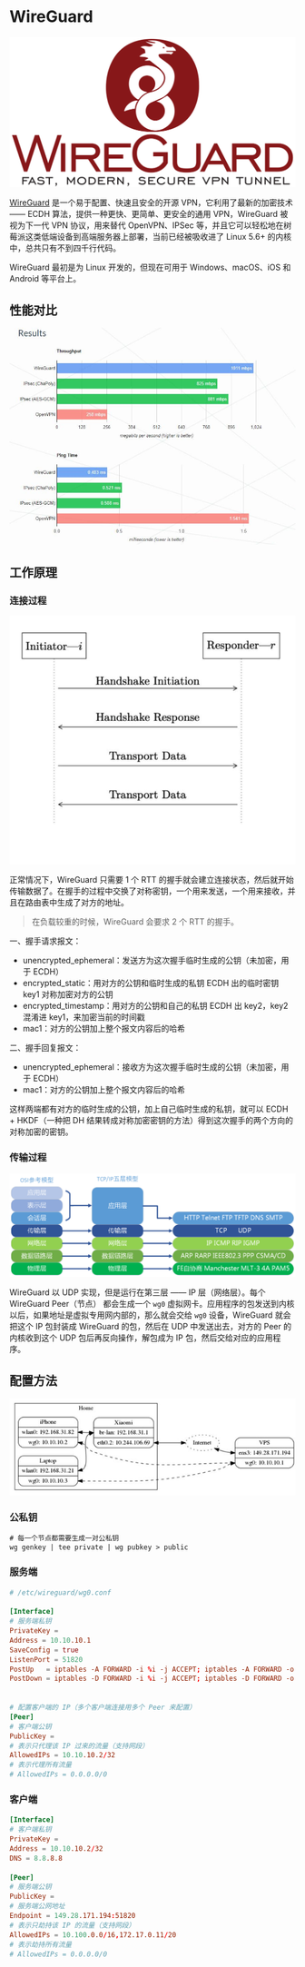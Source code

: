 # WireGuard

![](./01.png)

[WireGuard](https://github.com/pirate/wireguard-docs) 是一个易于配置、快速且安全的开源 VPN，它利用了最新的加密技术 —— ECDH 算法，提供一种更快、更简单、更安全的通用 VPN，WireGuard 被视为下一代 VPN 协议，用来替代 OpenVPN、IPSec 等，并且它可以轻松地在树莓派这类低端设备到高端服务器上部署，当前已经被吸收进了 Linux 5.6+ 的内核中，总共只有不到四千行代码。

WireGuard 最初是为 Linux 开发的，但现在可用于 Windows、macOS、iOS 和 Android 等平台上。

## 性能对比

![](./02.jpg)

## 工作原理

### 连接过程

![](./03.png)

正常情况下，WireGuard 只需要 1 个 RTT 的握手就会建立连接状态，然后就开始传输数据了。在握手的过程中交换了对称密钥，一个用来发送，一个用来接收，并且在路由表中生成了对方的地址。

> 在负载较重的时候，WireGuard 会要求 2 个 RTT 的握手。

一、握手请求报文：

- unencrypted_ephemeral：发送方为这次握手临时生成的公钥（未加密，用于 ECDH）
- encrypted_static：用对方的公钥和临时生成的私钥 ECDH 出的临时密钥 key1 对称加密对方的公钥
- encrypted_timestamp：用对方的公钥和自己的私钥 ECDH 出 key2，key2 混淆进 key1，来加密当前的时间戳
- mac1：对方的公钥加上整个报文内容后的哈希

二、握手回复报文：

- unencrypted_ephemeral：接收方为这次握手临时生成的公钥（未加密，用于 ECDH）
- mac1：对方的公钥加上整个报文内容后的哈希

这样两端都有对方的临时生成的公钥，加上自己临时生成的私钥，就可以 ECDH + HKDF（一种把 DH 结果转成对称加密密钥的方法）得到这次握手的两个方向的对称加密的密钥。

### 传输过程

![](./04.png)

WireGuard 以 UDP 实现，但是运行在第三层 —— IP 层（网络层）。每个 WireGuard Peer（节点） 都会生成一个 `wg0` 虚拟网卡。应用程序的包发送到内核以后，如果地址是虚拟专用网内部的，那么就会交给 `wg0` 设备，WireGuard 就会把这个 IP 包封装成 WireGuard 的包，然后在 UDP 中发送出去，对方的 Peer 的内核收到这个 UDP 包后再反向操作，解包成为 IP 包，然后交给对应的应用程序。

## 配置方法

![](./05.jpeg)

### 公私钥

```
# 每一个节点都需要生成一对公私钥
wg genkey | tee private | wg pubkey > public
```

### 服务端

```conf
# /etc/wireguard/wg0.conf

[Interface]
# 服务端私钥
PrivateKey =
Address = 10.10.10.1
SaveConfig = true
ListenPort = 51820
PostUp   = iptables -A FORWARD -i %i -j ACCEPT; iptables -A FORWARD -o %i -j ACCEPT; iptables -t nat -A POSTROUTING -o eth0 -j MASQUERADE
PostDown = iptables -D FORWARD -i %i -j ACCEPT; iptables -D FORWARD -o %i -j ACCEPT; iptables -t nat -D POSTROUTING -o eth0 -j MASQUERADE


# 配置客户端的 IP（多个客户端连接用多个 Peer 来配置）
[Peer]
# 客户端公钥
PublicKey =
# 表示只代理该 IP 过来的流量（支持网段）
AllowedIPs = 10.10.10.2/32
# 表示代理所有流量
# AllowedIPs = 0.0.0.0/0
```

### 客户端

```conf
[Interface]
# 客户端私钥
PrivateKey =
Address = 10.10.10.2/32
DNS = 8.8.8.8

[Peer]
# 服务端公钥
PublicKey =
# 服务端公网地址
Endpoint = 149.28.171.194:51820
# 表示只劫持该 IP 的流量（支持网段）
AllowedIPs = 10.100.0.0/16,172.17.0.11/20
# 表示劫持所有流量
# AllowedIPs = 0.0.0.0/0
```
